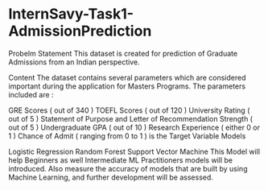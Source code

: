 # InternSavy-Task1-AdmissionPrediction
Probelm Statement This dataset is created for prediction of Graduate Admissions from an Indian perspective.

Content The dataset contains several parameters which are considered important during the application for Masters Programs. The parameters included are :

GRE Scores ( out of 340 )
TOEFL Scores ( out of 120 )
University Rating ( out of 5 )
Statement of Purpose and Letter of Recommendation Strength ( out of 5 )
Undergraduate GPA ( out of 10 )
Research Experience ( either 0 or 1 )
Chance of Admit ( ranging from 0 to 1 ) is the Target Variable
Models

Logistic Regression
Random Forest
Support Vector Machine
This Model will help Beginners as well Intermediate ML Practitioners models will be introduced. Also measure the accuracy of models that are built by using Machine Learning, and further development will be assessed.
